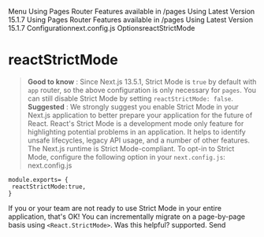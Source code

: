Menu
Using Pages Router
Features available in /pages
Using Latest Version
15.1.7
Using Pages Router
Features available in /pages
Using Latest Version
15.1.7
Configurationnext.config.js OptionsreactStrictMode
# reactStrictMode
> **Good to know** : Since Next.js 13.5.1, Strict Mode is `true` by default with `app` router, so the above configuration is only necessary for `pages`. You can still disable Strict Mode by setting `reactStrictMode: false`.
> **Suggested** : We strongly suggest you enable Strict Mode in your Next.js application to better prepare your application for the future of React.
React's Strict Mode is a development mode only feature for highlighting potential problems in an application. It helps to identify unsafe lifecycles, legacy API usage, and a number of other features.
The Next.js runtime is Strict Mode-compliant. To opt-in to Strict Mode, configure the following option in your `next.config.js`:
next.config.js
```
module.exports= {
 reactStrictMode:true,
}
```

If you or your team are not ready to use Strict Mode in your entire application, that's OK! You can incrementally migrate on a page-by-page basis using `<React.StrictMode>`.
Was this helpful?
supported.
Send
